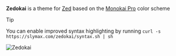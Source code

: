 **Zedokai** is a theme for [Zed](https://zed.dev) based on the [Monokai Pro](https://monokai.pro) color scheme

> [!TIP]
> You can enable improved syntax highlighting by running
> `curl -s https://slymax.com/zedokai/syntax.sh | sh`

![Zedokai](https://github.com/slymax/zedokai/blob/main/screenshot.png?raw=true)
